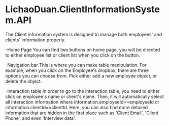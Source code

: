 # LichaoDuan.ClientInformationSystem.API
The Client information system is designed to manage both employees' and clients' information properly.

-Home Page
You can find two buttons on home page, you will be directed to either employee list or client list when you click on the button.
  
-Navigation bar
This is where you can make table manipulation. For example, when you click on the Employee's dropbox, there are three options you can choose from. Pick either add a new employee object, or delete the object.
  
-Interaction table
In order to go to the interaction table, you need to either click on employee's name or client's name. Then, it will automatically select all interaction information where information.employeeId==employeeId or information.clientId==clientId. Here, you can also find more detailed information that are hidden in the first place such as 'Client Email', 'Client Phone', and even 'Interview data'.
